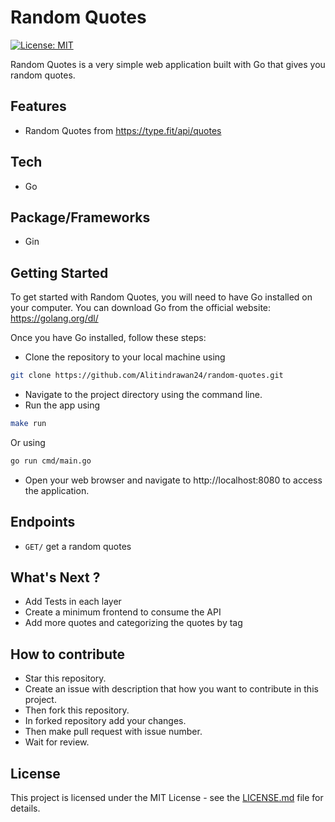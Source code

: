 # Random Quotes
[![License: MIT](https://img.shields.io/badge/License-MIT-yellow.svg)](https://opensource.org/licenses/MIT)

Random Quotes is a very simple web application built with Go that gives you random quotes.

## Features
- Random Quotes from https://type.fit/api/quotes

## Tech
- Go

## Package/Frameworks
- Gin

## Getting Started
To get started with Random Quotes, you will need to have Go installed on your computer. You can download Go from the official website: https://golang.org/dl/

Once you have Go installed, follow these steps:
- Clone the repository to your local machine using
```bash
git clone https://github.com/Alitindrawan24/random-quotes.git
```
- Navigate to the project directory using the command line.
- Run the app using
```bash
make run
```
Or using
```bash
go run cmd/main.go
```
- Open your web browser and navigate to http://localhost:8080 to access the application.

## Endpoints
- ```GET/```  get a random quotes

## What's Next ?
- Add Tests in each layer
- Create a minimum frontend to consume the API
- Add more quotes and categorizing the quotes by tag

## How to contribute
- Star this repository.
- Create an issue with description that how you want to contribute in this project.
- Then fork this repository.
- In forked repository add your changes.
- Then make pull request with issue number.
- Wait for review.

## License
This project is licensed under the MIT License - see the [LICENSE.md](https://github.com/MarketingPipeline/README-Quotes/blob/main/LICENSE) file for details.

